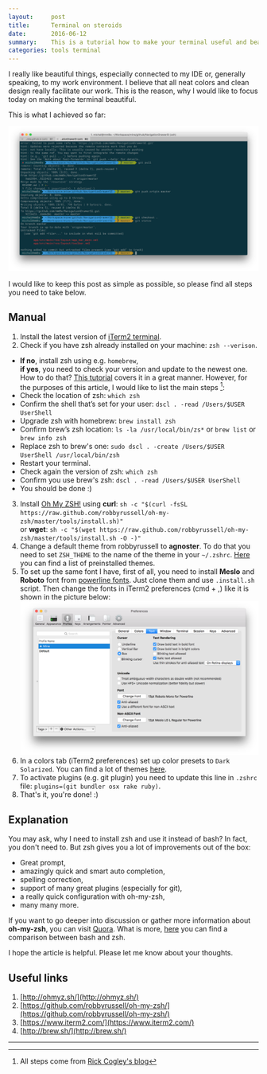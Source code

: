```yaml
---
layout:     post
title:      Terminal on steroids
date:       2016-06-12
summary:    This is a tutorial how to make your terminal useful and beautiful.
categories: tools terminal
---
```


I really like beautiful things, especially connected to my IDE or, generally speaking,
to my work environment. I believe that all neat colors and clean design really facilitate
our work. This is the reason, why I would like to focus today on making the terminal
beautiful.

This is what I achieved so far:

![My Terminal](/images/2016-06-12-terminal.png)

I would like to keep this post as simple as possible, so please find
all steps you need to take below.

## Manual

1. Install the latest version of [iTerm2 terminal](https://www.iterm2.com/).
2. Check if you have zsh already installed on your machine: `zsh --verison`.
* **If no**, install zsh using e.g. `homebrew`,   
**if yes**, you need to check your version and update to the newest one.  
How to do that? [This tutorial](http://rick.cogley.info/post/use-homebrew-zsh-instead-of-the-osx-default/)
covers it in a great manner. However, for the purposes of this article, I would like to
list the main steps [^1]:    
* Check the location of zsh: `which zsh`
* Confirm the shell that’s set for your user: `dscl . -read /Users/$USER UserShell`
* Upgrade zsh with homebrew: `brew install zsh`
* Confirm brew’s zsh location: `ls -la /usr/local/bin/zs*` or `brew list` or `brew info zsh`
* Replace zsh to brew's one: `sudo dscl . -create /Users/$USER UserShell /usr/local/bin/zsh`
* Restart your terminal.
* Check again the version of zsh: `which zsh`
* Confirm you use brew's zsh: `dscl . -read /Users/$USER UserShell`
* You should be done :)
3. Install [Oh My ZSH!](http://ohmyz.sh/) using **curl**: `sh -c "$(curl -fsSL https://raw.github.com/robbyrussell/oh-my-zsh/master/tools/install.sh)"`   
or **wget**: `sh -c "$(wget https://raw.github.com/robbyrussell/oh-my-zsh/master/tools/install.sh -O -)"`
4. Change a default theme from robbyrussell to **agnoster**. To do that you need to set `ZSH_THEME` to the name of the theme in your `~/.zshrc`. [Here](https://github.com/robbyrussell/oh-my-zsh/wiki/Themes) you can find a list of preinstalled themes.
5. To set up the same font I have, first of all, you need to install **Meslo** and **Roboto** font from [powerline fonts](https://github.com/powerline/fonts). Just clone them and use `.install.sh` script. Then change the fonts in iTerm2 preferences (cmd + ,) like it is shown in the picture below:
![My text settings](/images/2016-06-12-terminal-font-preferences.png)
6. In a colors tab (iTerm2 preferences) set up color presets to `Dark Solarized`. You can find a lot of themes [here](http://iterm2colorschemes.com/).
7. To activate plugins (e.g. git plugin) you need to update this line in `.zshrc` file: `plugins=(git bundler osx rake ruby)`.
8. That's it, you're done! :)

## Explanation
You may ask, why I need to install zsh and use it instead of bash? In fact, you don't need to. But zsh gives you a lot of improvements out of the box:  

* Great prompt,
* amazingly quick and smart auto completion,
* spelling correction,
* support of many great plugins (especially for git),
* a really quick configuration with oh-my-zsh,
* many many more.

If you want to go deeper into discussion or gather more information about **oh-my-zsh**, you can visit [Quora](https://www.quora.com/What-are-the-advantages-and-disadvantages-of-using-zsh-instead-of-bash-or-other-shells). What is more, [here](https://www.quora.com/What-is-the-difference-between-bash-and-zsh) you can find a comparison between bash and zsh.

I hope the article is helpful. Please let me know about your thoughts.

## Useful links
1. [http://ohmyz.sh/](http://ohmyz.sh/)
2. [https://github.com/robbyrussell/oh-my-zsh/](https://github.com/robbyrussell/oh-my-zsh/)
3. [https://www.iterm2.com/](https://www.iterm2.com/)
4. [http://brew.sh/](http://brew.sh/)

---
[^1]: All steps come from [Rick Cogley's blog](http://rick.cogley.info/post/use-homebrew-zsh-instead-of-the-osx-default/)
